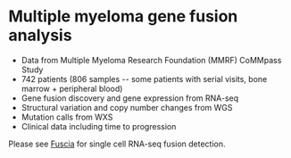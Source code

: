 # Multiple myeloma gene fusion analysis

* Data from Multiple Myeloma Research Foundation (MMRF) CoMMpass Study
* 742 patients (806 samples --  some patients with serial visits, bone marrow + peripheral blood)
* Gene fusion discovery and gene expression from RNA-seq
* Structural variation and copy number changes from WGS
* Mutation calls from WXS
* Clinical data including time to progression

Please see [Fuscia](https://github.com/ding-lab/fuscia) for single cell RNA-seq fusion detection.
